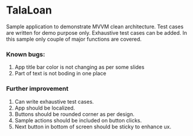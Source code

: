 # TalaLoan

Sample application to demonstrate MVVM clean architecture.
Test cases are written for demo purpose only. Exhaustive test cases can be added. In this sample only couple of major functions are covered.

### Known bugs:
1. App title bar color is not changing as per some slides
2. Part of text is not boding in one place

### Further improvement
1. Can write exhaustive test cases.
2. App should be localized.
3. Buttons should be rounded corner as per design.
4. Sample actions should be included on button clicks.
5. Next button in bottom of screen should be sticky to enhance ux.